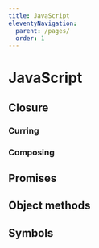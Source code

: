 ```yaml
---
title: JavaScript
eleventyNavigation:
  parent: /pages/
  order: 1
---
```


# JavaScript

## Closure

### Curring

### Composing

## Promises

## Object methods

## Symbols
